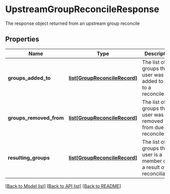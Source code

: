 # UpstreamGroupReconcileResponse

The response object returned from an upstream group reconcile
## Properties
Name | Type | Description | Notes
------------ | ------------- | ------------- | -------------
**groups_added_to** | [**list[GroupReconcileRecord]**](GroupReconcileRecord.md) | The list of groups the user was added to due to a reconcile. | [optional] 
**groups_removed_from** | [**list[GroupReconcileRecord]**](GroupReconcileRecord.md) | The list of groups the user was removed from due to a reconcile. | [optional] 
**resulting_groups** | [**list[GroupReconcileRecord]**](GroupReconcileRecord.md) | The list of groups the user is a member of as a result of reconciliation. | [optional] 

[[Back to Model list]](../README.md#documentation-for-models) [[Back to API list]](../README.md#documentation-for-api-endpoints) [[Back to README]](../README.md)


